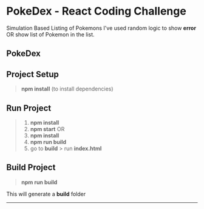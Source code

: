 # PokeDex - React Coding Challenge
Simulation Based Listing of Pokemons
I've used random logic to show **error** OR show list of Pokemon in the list.

## PokeDex

## Project Setup
> **npm install** (to install dependencies)

## Run Project 
> 1. **npm install**
> 2. **npm start**
OR 
> 1. **npm install**
> 2. **npm run build**
> 3. go to **build** > run **index.html**

## Build Project

> **npm run build**

This will generate a **build** folder

------------------------------------------------------------

